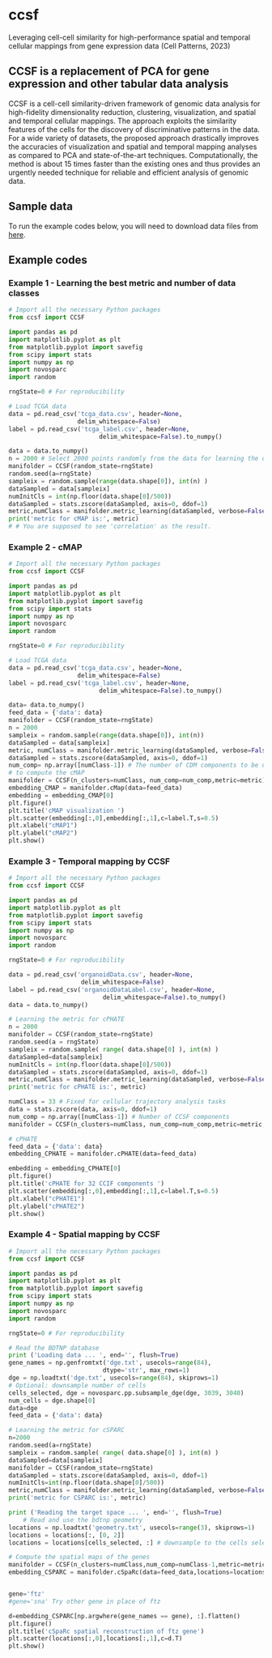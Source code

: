 # ccsf
Leveraging cell-cell similarity for high-performance spatial and temporal cellular mappings from gene expression data (Cell Patterns, 2023)

## CCSF is a replacement of PCA for gene expression and other tabular data analysis
CCSF is a cell-cell similarity-driven framework of genomic data analysis for high-fidelity dimensionality reduction, clustering, visualization, and spatial and temporal cellular mappings. 
The approach exploits the similarity features of the cells for the discovery of discriminative patterns in the data. 
For a wide variety of datasets, the proposed approach drastically improves the accuracies of visualization and spatial and temporal mapping analyses as compared to PCA and state-of-the-art techniques. 
Computationally, the method is about 15 times faster than the existing ones and thus provides an urgently needed technique  for reliable and efficient analysis of genomic data.

## Sample data

To run the example codes below, you will need to download data files from [here](https://drive.google.com/drive/u/0/folders/1YNHD7CJeiCioJ21-yWrK8JpZlBYHzfe4).

## Example codes

### Example 1 - Learning the best metric and number of data classes

```python
# Import all the necessary Python packages
from ccsf import CCSF

import pandas as pd
import matplotlib.pyplot as plt
from matplotlib.pyplot import savefig
from scipy import stats
import numpy as np
import novosparc
import random

rngState=0 # For reproducibility

# Load TCGA data
data = pd.read_csv('tcga_data.csv', header=None,
                   delim_whitespace=False)
label = pd.read_csv('tcga_label.csv', header=None,
                         delim_whitespace=False).to_numpy()

data = data.to_numpy()
n = 2000 # Select 2000 points randomly from the data for learning the distance metric.
manifolder = CCSF(random_state=rngState)
random.seed(a=rngState) 
sampleix = random.sample(range(data.shape[0]), int(n) )
dataSampled = data[sampleix]
numInitCls = int(np.floor(data.shape[0]/500))
dataSampled = stats.zscore(dataSampled, axis=0, ddof=1)
metric,numClass = manifolder.metric_learning(dataSampled, verbose=False)
print('metric for cMAP is:', metric)
# # You are supposed to see 'correlation' as the result.
```

### Example 2 - cMAP

```python
# Import all the necessary Python packages
from ccsf import CCSF

import pandas as pd
import matplotlib.pyplot as plt
from matplotlib.pyplot import savefig
from scipy import stats
import numpy as np
import novosparc
import random

rngState=0 # For reproducibility

# Load TCGA data
data = pd.read_csv('tcga_data.csv', header=None,
                   delim_whitespace=False)
label = pd.read_csv('tcga_label.csv', header=None,
                         delim_whitespace=False).to_numpy()

data= data.to_numpy()
feed_data = {'data': data}
manifolder = CCSF(random_state=rngState)
n = 2000
sampleix = random.sample(range(data.shape[0]), int(n))
dataSampled = data[sampleix]
metric, numClass = manifolder.metric_learning(dataSampled, verbose=False)
dataSampled = stats.zscore(dataSampled, axis=0, ddof=1)
num_comp= np.array([numClass-1]) # The number of CDM components to be used
# to compute the cMAP
manifolder = CCSF(n_clusters=numClass, num_comp=num_comp,metric=metric)
embedding_CMAP = manifolder.cMap(data=feed_data)
embedding = embedding_CMAP[0]
plt.figure()
plt.title('cMAP visualization ')
plt.scatter(embedding[:,0],embedding[:,1],c=label.T,s=0.5)
plt.xlabel("cMAP1")
plt.ylabel("cMAP2")
plt.show()
```

### Example 3 - Temporal mapping by CCSF

```python
# Import all the necessary Python packages
from ccsf import CCSF

import pandas as pd
import matplotlib.pyplot as plt
from matplotlib.pyplot import savefig
from scipy import stats
import numpy as np
import novosparc
import random

rngState=0 # For reproducibility

data = pd.read_csv('organoidData.csv', header=None,
                    delim_whitespace=False)
label = pd.read_csv('organoidDataLabel.csv', header=None,
                          delim_whitespace=False).to_numpy()
data = data.to_numpy()

# Learning the metric for cPHATE
n = 2000
manifolder = CCSF(random_state=rngState)
random.seed(a = rngState) 
sampleix = random.sample( range( data.shape[0] ), int(n) )
dataSampled=data[sampleix]
numInitCls = int(np.floor(data.shape[0]/500))
dataSampled = stats.zscore(dataSampled, axis=0, ddof=1)
metric,numClass = manifolder.metric_learning(dataSampled, verbose=False)
print('metric for cPHATE is:', metric)

numClass = 33 # Fixed for cellular trajectory analysis tasks
data = stats.zscore(data, axis=0, ddof=1)
num_comp = np.array([numClass-1]) # Number of CCSF components
manifolder = CCSF(n_clusters=numClass, num_comp=num_comp,metric=metric,random_state=rngState)

# cPHATE
feed_data = {'data': data}
embedding_CPHATE = manifolder.cPHATE(data=feed_data)

embedding = embedding_CPHATE[0]
plt.figure()
plt.title('cPHATE for 32 CCIF components ')
plt.scatter(embedding[:,0],embedding[:,1],c=label.T,s=0.5)
plt.xlabel("cPHATE1")
plt.ylabel("cPHATE2")
plt.show()
```

### Example 4 - Spatial mapping by CCSF

```python
# Import all the necessary Python packages
from ccsf import CCSF

import pandas as pd
import matplotlib.pyplot as plt
from matplotlib.pyplot import savefig
from scipy import stats
import numpy as np
import novosparc
import random

rngState=0 # For reproducibility

# Read the BDTNP database
print ('Loading data ... ', end='', flush=True)
gene_names = np.genfromtxt('dge.txt', usecols=range(84),
                          dtype='str', max_rows=1)
dge = np.loadtxt('dge.txt', usecols=range(84), skiprows=1)
# Optional: downsample number of cells
cells_selected, dge = novosparc.pp.subsample_dge(dge, 3039, 3040)
num_cells = dge.shape[0]    
data=dge
feed_data = {'data': data}

# Learning the metric for cSPARC
n=2000
random.seed(a=rngState)
sampleix = random.sample( range( data.shape[0] ), int(n) )
dataSampled=data[sampleix]
manifolder = CCSF(random_state=rngState)
dataSampled = stats.zscore(dataSampled, axis=0, ddof=1)
numInitCls=int(np.floor(data.shape[0]/500))
metric,numClass = manifolder.metric_learning(dataSampled, verbose=False)
print('metric for CSPARC is:', metric)

print ('Reading the target space ... ', end='', flush=True)    
    # Read and use the bdtnp geometry
locations = np.loadtxt('geometry.txt', usecols=range(3), skiprows=1)
locations = locations[:, [0, 2]]
locations = locations[cells_selected, :] # downsample to the cells selected above

# Compute the spatial maps of the genes
manifolder = CCSF(n_clusters=numClass,num_comp=numClass-1,metric=metric)        
embedding_CSPARC = manifolder.cSpaRc(data=feed_data,locations=locations)


gene='ftz'
#gene='sna' Try other gene in place of ftz

d=embedding_CSPARC[np.argwhere(gene_names == gene), :].flatten()
plt.figure()
plt.title('cSpaRc spatial reconstruction of ftz gene')
plt.scatter(locations[:,0],locations[:,1],c=d.T)
plt.show()
```








